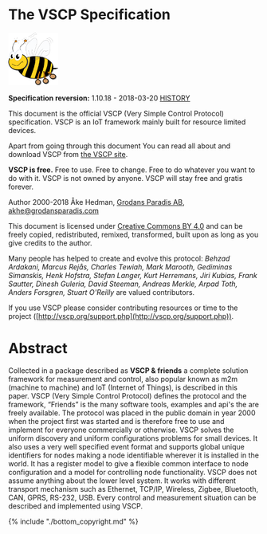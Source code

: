# The VSCP Specification

![VSCP logo](./images/logo_100.png)

**Specification reversion:** 1.10.18 - 2018-03-20 
[HISTORY](vscp_specification_history.md)

This document is the official VSCP (Very Simple Control Protocol) specification. VSCP is an IoT framework mainly built for resource limited devices.

Apart from going through this document You can read all about and download VSCP from [the VSCP site](https://www.vscp.org "The VSCP site"). 

**VSCP is free.** Free to use. Free to change. Free to do whatever you want to do with it. VSCP is not owned by anyone. VSCP will stay free and gratis forever.

Author 2000-2018 Åke Hedman, [Grodans Paradis AB](https://www.grodansparadis.com), [akhe@grodansparadis.com](akhe@grodansparadis.com)  

This document is licensed under [Creative Commons BY 4.0](https://creativecommons.org/licenses/by/4.0/) and can be freely copied, redistributed, remixed, transformed, built upon as long as you give credits to the author.

Many people has helped to create and evolve this protocol: *Behzad Ardakani, Marcus Rejås, Charles Tewiah, Mark Marooth, Gediminas Simanskis, Henk Hofstra, Stefan Langer, Kurt Herremans, Jiri Kubias, Frank Sautter, Dinesh Guleria, David Steeman, Andreas Merkle, Arpad Toth, Anders Forsgren, Stuart O'Reilly* are valued contributors. 

If you use VSCP please consider contributing resources or time to the project ([http://vscp.org/support.php](http://vscp.org/support.php)). 

# Abstract

Collected in a package described as **VSCP & friends** a complete solution framework for measurement and control, also popular known as m2m (machine to machine) and IoT (Internet of Things), is described in this paper. VSCP (Very Simple Control Protocol) defines the protocol and the framework, “Friends” is the many software tools, examples and api's the are freely available. The protocol was placed in the public domain in year 2000 when the project first was started and is therefore free to use and implement for everyone commercially or otherwise. VSCP solves the uniform discovery and uniform configurations problems for small devices. It also uses a very well specified event format and supports global unique identifiers for nodes making a node identifiable wherever it is installed in the world. It has a register model to give a flexible common interface to node configuration and a model for controlling node functionality. VSCP does not assume anything about the lower level system. It works with different transport mechanism such as Ethernet, TCP/IP, Wireless, Zigbee, Bluetooth, CAN, GPRS, RS-232, USB. Every control and measurement situation can be described and implemented using VSCP. 


 
{% include "./bottom_copyright.md" %}



